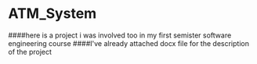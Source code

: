 # ATM_System
####here is a project i was involved too in my first semister software engineering course
####I've already attached docx file for the description of the project
